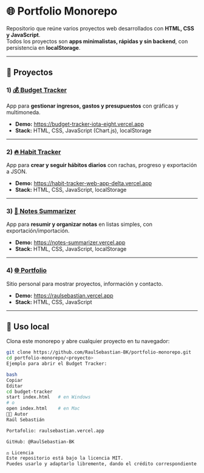 # 🌐 Portfolio Monorepo

Repositorio que reúne varios proyectos web desarrollados con **HTML, CSS y JavaScript**.  
Todos los proyectos son **apps minimalistas, rápidas y sin backend**, con persistencia en **localStorage**.

---

## 📂 Proyectos

### 1) [💰 Budget Tracker](./budget-tracker)
App para **gestionar ingresos, gastos y presupuestos** con gráficas y multimoneda.  
- **Demo:** https://budget-tracker-iota-eight.vercel.app  
- **Stack:** HTML, CSS, JavaScript (Chart.js), localStorage  

---

### 2) [🔥 Habit Tracker](./habit-tracker)
App para **crear y seguir hábitos diarios** con rachas, progreso y exportación a JSON.  
- **Demo:** https://habit-tracker-web-app-delta.vercel.app  
- **Stack:** HTML, CSS, JavaScript, localStorage  

---

### 3) [📝 Notes Summarizer](./notes-summarizer)
App para **resumir y organizar notas** en listas simples, con exportación/importación.  
- **Demo:** https://notes-summarizer.vercel.app  
- **Stack:** HTML, CSS, JavaScript, localStorage  

---

### 4) [🌐 Portfolio](./portfolio)
Sitio personal para mostrar proyectos, información y contacto.  
- **Demo:** https://raulsebastian.vercel.app  
- **Stack:** HTML, CSS, JavaScript  

---

## 🚀 Uso local

Clona este monorepo y abre cualquier proyecto en tu navegador:

```bash
git clone https://github.com/RaulSebastian-BK/portfolio-monorepo.git
cd portfolio-monorepo/<proyecto>
Ejemplo para abrir el Budget Tracker:

bash
Copiar
Editar
cd budget-tracker
start index.html   # en Windows
# o
open index.html    # en Mac
👨‍💻 Autor
Raúl Sebastián

Portafolio: raulsebastian.vercel.app

GitHub: @RaulSebastian-BK

⚖️ Licencia
Este repositorio está bajo la licencia MIT.
Puedes usarlo y adaptarlo libremente, dando el crédito correspondiente.